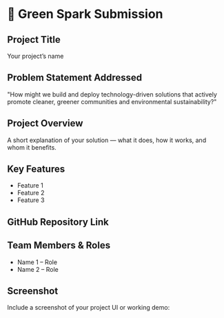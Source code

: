 # 🚀 Green Spark Submission

## Project Title
Your project’s name

## Problem Statement Addressed
"How might we build and deploy technology-driven solutions that actively promote cleaner, greener communities and environmental sustainability?"

## Project Overview
A short explanation of your solution — what it does, how it works, and whom it benefits.

## Key Features
- Feature 1
- Feature 2
- Feature 3

## GitHub Repository Link
<!-- Paste your public repo link here -->

## Team Members & Roles
- Name 1 – Role
- Name 2 – Role

## Screenshot
Include a screenshot of your project UI or working demo:
